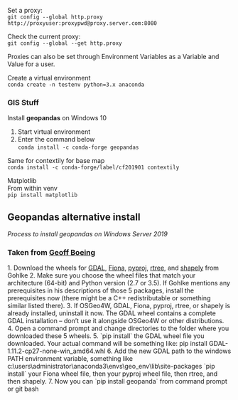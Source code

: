 Set a proxy:  
`git config --global http.proxy http://proxyuser:proxypwd@proxy.server.com:8080`

Check the current proxy:  
`git config --global --get http.proxy`

Proxies can also be set through Environment Variables as a Variable and Value for a user.

Create a virtual environment  
`conda create -n testenv python=3.x anaconda`  

### GIS Stuff
Install <b>geopandas</b> on Windows 10  
1. Start virtual environment  
2. Enter the command below  
`conda install -c conda-forge geopandas`

Same for contextily for base map  
`conda install -c conda-forge/label/cf201901 contextily`

Matplotlib  
From within venv  
`pip install matplotlib`

<h2>Geopandas alternative install</h2> 
<i>Process to install geopandas on Windows Server 2019</i>  
<h3> Taken from <a href="https://geoffboeing.com/2014/09/using-geopandas-windows/" target="_blank">Geoff Boeing</a></h3>  
1. Download the wheels for <a href="http://www.lfd.uci.edu/~gohlke/pythonlibs/#gdal" target="_blank">GDAL</a>, <a href="http://www.lfd.uci.edu/~gohlke/pythonlibs/#fiona" target="_blank">Fiona</a>, <a href="http://www.lfd.uci.edu/~gohlke/pythonlibs/#pyproj" target="_blank">pyproj</a>, <a href="http://www.lfd.uci.edu/~gohlke/pythonlibs/#rtree" target="_blank">rtree</a>, and <a href="http://www.lfd.uci.edu/~gohlke/pythonlibs/#shapely" target="_blank">shapely</a> from Gohlke  
2. Make sure you choose the wheel files that match your architecture (64-bit) and Python version (2.7 or 3.5). If Gohlke mentions any prerequisites in his descriptions of those 5 packages, install the prerequisites now (there might be a C++ redistributable or something similar listed there).
3. If OSGeo4W, GDAL, Fiona, pyproj, rtree, or shapely is already installed, uninstall it now. The GDAL wheel contains a complete GDAL installation – don’t use it alongside OSGeo4W or other distributions.  
4. Open a command prompt and change directories to the folder where you downloaded these 5 wheels.  
5. `pip install` the GDAL wheel file you downloaded. Your actual command will be something like: pip install GDAL-1.11.2-cp27-none-win_amd64.whl  
6. Add the new GDAL path to the windows PATH environment variable, something like c:\users\administrator\anaconda3\envs\geo_env\lib\site-packages  
`pip install` your Fiona wheel file, then your pyproj wheel file, then rtree, and then shapely.  
7. Now you can `pip install geopanda` from command prompt or git bash
